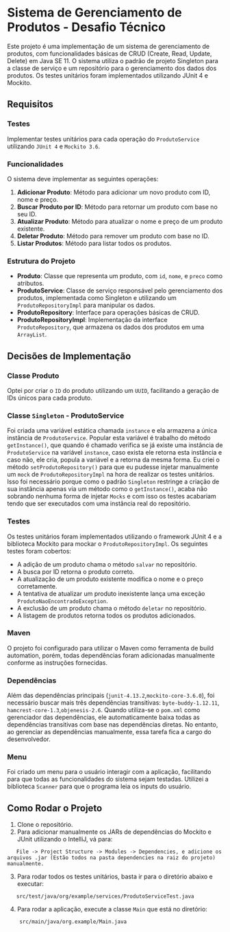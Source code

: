 # Sistema de Gerenciamento de Produtos - Desafio Técnico

Este projeto é uma implementação de um sistema de gerenciamento de produtos, com funcionalidades básicas de CRUD (Create, Read, Update, Delete) em Java SE 11. O sistema utiliza o padrão de projeto Singleton para a classe de serviço e um repositório para o gerenciamento dos dados dos produtos. Os testes unitários foram implementados utilizando JUnit 4 e Mockito.

## Requisitos

### Testes
 Implementar testes unitários para cada operação do `ProdutoService` utilizando `JUnit 4` e `Mockito 3.6`.
### Funcionalidades

O sistema deve implementar as seguintes operações:

1. **Adicionar Produto**: Método para adicionar um novo produto com ID, nome e preço.
2. **Buscar Produto por ID**: Método para retornar um produto com base no seu ID.
3. **Atualizar Produto**: Método para atualizar o nome e preço de um produto existente.
4. **Deletar Produto**: Método para remover um produto com base no ID.
5. **Listar Produtos**: Método para listar todos os produtos.

### Estrutura do Projeto

- **Produto**: Classe que representa um produto, com `id`, `nome`, e `preco` como atributos.
- **ProdutoService**: Classe de serviço responsável pelo gerenciamento dos produtos, implementada como Singleton e utilizando um `ProdutoRepositoryImpl` para manipular os dados.
- **ProdutoRepository**: Interface para operações básicas de CRUD.
- **ProdutoRepositoryImpl**: Implementação da interface `ProdutoRepository`, que armazena os dados dos produtos em uma `ArrayList`.


## Decisões de Implementação
### Classe Produto
Optei por criar o `ID` do produto utilizando um `UUID`, facilitando a geração de IDs únicos para cada produto.

### Classe `Singleton` - ProdutoService
Foi criada uma variável estática chamada `instance` e ela armazena a única instância de `ProdutoService`. Popular esta variável é trabalho do método `getInstance()`, que quando é chamado verifica se já existe uma instância de `ProdutoService` na variável `instance`, caso exista ele retorna esta instância e caso não, ele cria, popula a variável e a retorna da mesma forma. Eu criei o método `setProdutoRepository()` para que eu pudesse injetar manualmente um `mock` de `ProdutoRepositoryImpl` na hora de realizar os testes unitários. Isso foi necessário porque como o padrão `Singleton` restringe a criação de sua instância apenas via um método como o `getInstance()`, acaba não sobrando nenhuma forma de injetar `Mocks` e com isso os testes acabariam tendo que ser executados com uma instância real do repositório.

### Testes

Os testes unitários foram implementados utilizando o framework JUnit 4 e a biblioteca Mockito para mockar o `ProdutoRepositoryImpl`. Os seguintes testes foram cobertos:

- A adição de um produto chama o método `salvar` no repositório.
- A busca por ID retorna o produto correto.
- A atualização de um produto existente modifica o nome e o preço corretamente.
- A tentativa de atualizar um produto inexistente lança uma exceção `ProdutoNaoEncontradoException`.
- A exclusão de um produto chama o método `deletar` no repositório.
- A listagem de produtos retorna todos os produtos adicionados.

### Maven
O projeto foi configurado para utilizar o Maven como ferramenta de build automation, porém, todas dependências foram adicionadas manualmente conforme as instruções fornecidas.

### Dependências
Além das dependências principais (`junit-4.13.2`,`mockito-core-3.6.0`), foi necessário buscar mais três dependências transitivas: `byte-buddy-1.12.11`, `hamcrest-core-1.3`,`objenesis-2.6`. Quando utiliza-se o `pom.xml` como gerenciador das dependências, ele automaticamente baixa todas as dependências transitivas com base nas dependências diretas. No entanto, ao gerenciar as dependências manualmente, essa tarefa fica a cargo do desenvolvedor.

### Menu
Foi criado um menu para o usuário interagir com a aplicação, facilitando para que todas as funcionalidades do sistema sejam testadas. Utilizei a biblioteca `Scanner` para que o programa leia os inputs do usuário.

## Como Rodar o Projeto

1. Clone o repositório.
2. Para adicionar manualmente os JARs de dependências do Mockito e JUnit utilizando o IntelliJ, vá
   para: 
```
   File -> Project Structure -> Modules -> Dependencies, e adicione os arquivos .jar (Estão todos na pasta dependencies na raiz do projeto) manualmente.
```
3. Para rodar todos os testes unitários, basta ir para o diretório abaixo e executar:
```
   src/test/java/org/example/services/ProdutoServiceTest.java
```
    
4. Para rodar a aplicação, execute a classe `Main` que está no diretório:
```
    src/main/java/org.example/Main.java
```

